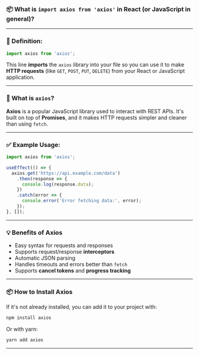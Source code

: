 ### 📦 What is `import axios from 'axios'` in React (or JavaScript in general)?

---

### 📘 Definition:

```js
import axios from 'axios';
```

This line **imports** the `axios` library into your file so you can use it to make **HTTP requests** (like `GET`, `POST`, `PUT`, `DELETE`) from your React or JavaScript application.

---

### 🚀 What is `axios`?

**Axios** is a popular JavaScript library used to interact with REST APIs. It's built on top of **Promises**, and it makes HTTP requests simpler and cleaner than using `fetch`.

---

### ✅ Example Usage:

```js
import axios from 'axios';

useEffect(() => {
  axios.get('https://api.example.com/data')
    .then(response => {
      console.log(response.data);
    })
    .catch(error => {
      console.error('Error fetching data:', error);
    });
}, []);
```

---

### 💡 Benefits of Axios

* Easy syntax for requests and responses
* Supports request/response **interceptors**
* Automatic JSON parsing
* Handles timeouts and errors better than `fetch`
* Supports **cancel tokens** and **progress tracking**

---

### 📦 How to Install Axios

If it's not already installed, you can add it to your project with:

```bash
npm install axios
```

Or with yarn:

```bash
yarn add axios
```

---

